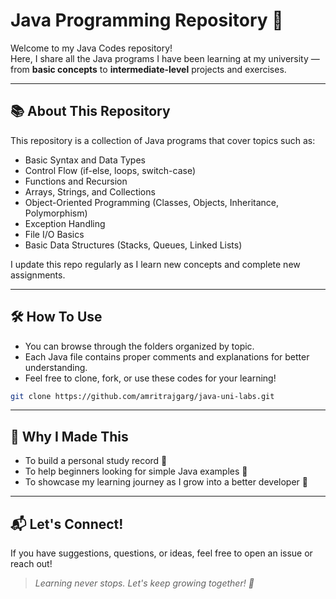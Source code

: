 # Java Programming Repository 🚀

Welcome to my Java Codes repository!  
Here, I share all the Java programs I have been learning at my university — from **basic concepts** to **intermediate-level** projects and exercises.

---

## 📚 About This Repository

This repository is a collection of Java programs that cover topics such as:
- Basic Syntax and Data Types
- Control Flow (if-else, loops, switch-case)
- Functions and Recursion
- Arrays, Strings, and Collections
- Object-Oriented Programming (Classes, Objects, Inheritance, Polymorphism)
- Exception Handling
- File I/O Basics
- Basic Data Structures (Stacks, Queues, Linked Lists)

I update this repo regularly as I learn new concepts and complete new assignments.

---

## 🛠 How To Use

- You can browse through the folders organized by topic.
- Each Java file contains proper comments and explanations for better understanding.
- Feel free to clone, fork, or use these codes for your learning!

```bash
git clone https://github.com/amritrajgarg/java-uni-labs.git
```

---

## 🎯 Why I Made This

- To build a personal study record 📖
- To help beginners looking for simple Java examples 🤝
- To showcase my learning journey as I grow into a better developer 🚀

---

## 📬 Let's Connect!

If you have suggestions, questions, or ideas, feel free to open an issue or reach out!

> *Learning never stops. Let's keep growing together! 🚀*
